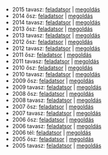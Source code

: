  - 2015 tavasz: [feladatsor](https://dari.oktatas.hu/kir/erettsegi/okev_doc/erettsegi_2015/k_kem_15maj_fl.pdf)
              | [megoldás](https://dari.oktatas.hu/kir/erettsegi/okev_doc/erettsegi_2015/k_kem_15maj_ut.pdf)
 - 2014 ősz: [feladatsor](https://dari.oktatas.hu/kir/erettsegi/okev_doc/erettsegi_2014/oktober/k_kem_14okt_fl.pdf)
           | [megoldás](https://dari.oktatas.hu/kir/erettsegi/okev_doc/erettsegi_2014/oktober/k_kem_14okt_ut.pdf)
 - 2014 tavasz: [feladatsor](https://dari.oktatas.hu/kir/erettsegi/okev_doc/erettsegi_2014/k_kem_14maj_fl.pdf)
              | [megoldás](https://dari.oktatas.hu/kir/erettsegi/okev_doc/erettsegi_2014/k_kem_14maj_ut.pdf)
 - 2013 ősz: [feladatsor](https://dari.oktatas.hu/kir/erettsegi/okev_doc/erettsegi_2013/oktober/k_kem_13okt_fl.pdf)
           | [megoldás](https://dari.oktatas.hu/kir/erettsegi/okev_doc/erettsegi_2013/oktober/k_kem_13okt_ut.pdf)
 - 2013 tavasz: [feladatsor](https://dari.oktatas.hu/kir/erettsegi/okev_doc/erettsegi_2013/k_kem_13maj_fl.pdf)
              | [megoldás](https://dari.oktatas.hu/kir/erettsegi/okev_doc/erettsegi_2013/k_kem_13maj_ut.pdf)
 - 2012 ősz: [feladatsor](https://dari.oktatas.hu/kir/erettsegi/okev_doc/erettsegi_2012/oktober/k_kem_12okt_fl.pdf)
           | [megoldás](https://dari.oktatas.hu/kir/erettsegi/okev_doc/erettsegi_2012/oktober/k_kem_12okt_ut.pdf)
 - 2012 tavasz: [feladatsor](https://dari.oktatas.hu/kir/erettsegi/okev_doc/erettsegi_2012/k_kem_12maj_fl.pdf)
              | [megoldás](https://dari.oktatas.hu/kir/erettsegi/okev_doc/erettsegi_2012/k_kem_12maj_ut.pdf)
 - 2011 ősz: [feladatsor](https://dari.oktatas.hu/kir/erettsegi/okev_doc/erettsegi_2011/oktober/k_kem_11okt_fl.pdf)
           | [megoldás](https://dari.oktatas.hu/kir/erettsegi/okev_doc/erettsegi_2011/oktober/k_kem_11okt_ut.pdf)
 - 2011 tavasz: [feladatsor](https://dari.oktatas.hu/kir/erettsegi/okev_doc/erettsegi_2011/k_kem_11maj_fl.pdf)
              | [megoldás](https://dari.oktatas.hu/kir/erettsegi/okev_doc/erettsegi_2011/k_kem_11maj_ut.pdf)
 - 2010 ősz: [feladatsor](https://dari.oktatas.hu/kir/erettsegi/okev_doc/erettsegi_2010/oktober/k_kemia_10okt_fl.pdf)
           | [megoldás](https://dari.oktatas.hu/kir/erettsegi/okev_doc/erettsegi_2010/oktober/k_kemia_10okt_ut.pdf)
 - 2010 tavasz: [feladatsor](https://dari.oktatas.hu/kir/erettsegi/okev_doc/erettsegi_2010/k_kem_10maj_fl.pdf)
              | [megoldás](https://dari.oktatas.hu/kir/erettsegi/okev_doc/erettsegi_2010/k_kem_10maj_ut.pdf)
 - 2009 ősz: [feladatsor](https://dari.oktatas.hu/kir/erettsegi/okev_doc/erettsegi_2009/oktober/k_kem_09okt_fl.pdf)
           | [megoldás](https://dari.oktatas.hu/kir/erettsegi/okev_doc/erettsegi_2009/oktober/k_kem_09okt_ut.pdf)
 - 2009 tavasz: [feladatsor](https://dari.oktatas.hu/kir/erettsegi/okev_doc/erettsegi_2009/k_kem_09maj_fl.pdf)
              | [megoldás](https://dari.oktatas.hu/kir/erettsegi/okev_doc/erettsegi_2009/k_kem_09maj_ut.pdf)
 - 2008 ősz: [feladatsor](https://dari.oktatas.hu/kir/erettsegi/okev_doc/erettsegi_2008/oktober/k_kem_08okt_fl.pdf)
           | [megoldás](https://dari.oktatas.hu/kir/erettsegi/okev_doc/erettsegi_2008/oktober/k_kem_08okt_ut.pdf)
 - 2008 tavasz: [feladatsor](https://dari.oktatas.hu/kir/erettsegi/okev_doc/erettsegi_2008/k_kem_08maj_fl.pdf)
              | [megoldás](https://dari.oktatas.hu/kir/erettsegi/okev_doc/erettsegi_2008/k_kem_08maj_ut.pdf)
 - 2007 ősz: [feladatsor](https://dari.oktatas.hu/kir/erettsegi/okev_doc/erettsegi_2007/oktober/k_kem_07okt_fl.pdf)
           | [megoldás](https://dari.oktatas.hu/kir/erettsegi/okev_doc/erettsegi_2007/oktober/k_kem_07okt_ut.pdf)
 - 2007 tavasz: [feladatsor](https://dari.oktatas.hu/kir/erettsegi/okev_doc/erettsegi_2007/k_kem_07maj_fl.pdf)
              | [megoldás](https://dari.oktatas.hu/kir/erettsegi/okev_doc/erettsegi_2007/k_kem_07maj_ut.pdf)
 - 2006 ősz: [feladatsor](https://dari.oktatas.hu/kir/erettsegi/okev_doc/erettsegi_2006/k_kem_06okt_fl.pdf)
           | [megoldás](https://dari.oktatas.hu/kir/erettsegi/okev_doc/erettsegi_2006/k_kem_06okt_ut.pdf)
 - 2006 tavasz: [feladatsor](https://dari.oktatas.hu/kir/erettsegi/okev_doc/erettsegi_2006/k_kem_06maj_fl.pdf)
              | [megoldás](https://dari.oktatas.hu/kir/erettsegi/okev_doc/erettsegi_2006/k_kem_06maj_ut.pdf)
 - 2006 tél: [feladatsor](https://dari.oktatas.hu/kir/erettsegi/okev_doc/2006_1/k_kem_06febr_fl.pdf)
              | [megoldás](https://dari.oktatas.hu/kir/erettsegi/okev_doc/2006_1/k_kem_06febr_ut.pdf)
 - 2005 ősz: [feladatsor](https://dari.oktatas.hu/kir/erettsegi/okev_doc/2005_osz/k_kem_05okt_fl.pdf)
           | [megoldás](https://dari.oktatas.hu/kir/erettsegi/okev_doc/2005_osz/k_kem_05okt_ut.pdf)
 - 2005 tavasz: [feladatsor](https://dari.oktatas.hu/kir/erettsegi/okev_doc/erettsegi_2005/k_kem_fl.pdf)
              | [megoldás](https://dari.oktatas.hu/kir/erettsegi/okev_doc/erettsegi_2005/k_kem_ut.pdf)
